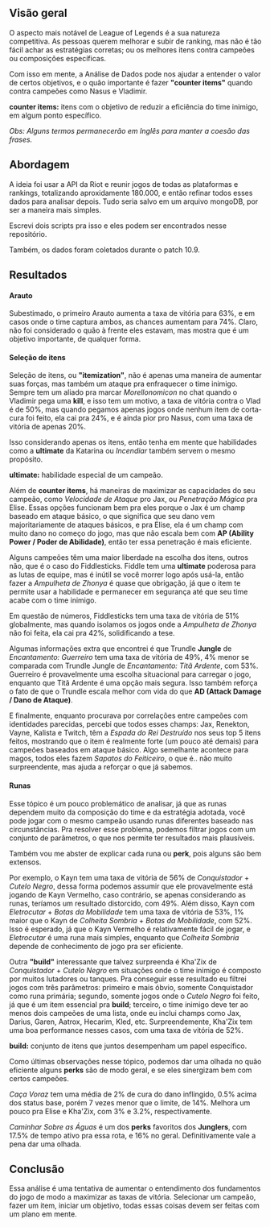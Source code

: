 ## Visão geral

O aspecto mais notável de League of Legends é a sua natureza competitiva. As pessoas querem melhorar e subir de ranking, mas não é tão fácil achar as estratégias corretas; ou os melhores itens contra campeões ou composições específicas.  

Com isso em mente, a Análise de Dados pode nos ajudar a entender o valor de certos objetivos, e o quão importante é fazer **"counter items"** quando contra campeões como Nasus e Vladimir.  

**counter items:** itens com o objetivo de reduzir a eficiência do time inimigo, em algum ponto específico.  

*Obs: Alguns termos permanecerão em Inglês para manter a coesão das frases.*

## Abordagem

A ideia foi usar a API da Riot e reunir jogos de todas as plataformas e rankings, totalizando aproxidamente 180.000, e então refinar todos esses dados para analisar depois. Tudo seria salvo em um arquivo mongoDB, por ser a maneira mais simples.  

Escrevi dois scripts pra isso e eles podem ser encontrados nesse repositório.  

Também, os dados foram coletados durante o patch 10.9.  

## Resultados

#### Arauto
Subestimado, o primeiro Arauto aumenta a taxa de vitória para 63%, e em casos onde o time captura ambos, as chances aumentam para 74%. Claro, não foi considerado o quão à frente eles estavam, mas mostra que é um objetivo importante, de qualquer forma.  

#### Seleção de itens
Seleção de itens, ou **"itemization"**, não é apenas uma maneira de aumentar suas forças, mas também um ataque pra enfraquecer o time inimigo. Sempre tem um aliado pra marcar *Morellonomicon* no chat quando o Vladimir pega uma **kill**, e isso tem um motivo, a taxa de vitória contra o Vlad é de 50%, mas quando pegamos apenas jogos onde nenhum item de corta-cura foi feito, ela cai pra 24%, e é ainda pior pro Nasus, com uma taxa de vitória de apenas 20%.  

Isso considerando apenas os itens, então tenha em mente que habilidades como a **ultimate** da Katarina ou *Incendiar* também servem o mesmo propósito.  

**ultimate:** habilidade especial de um campeão.  

Além de **counter items**, há maneiras de maximizar as capacidades do seu campeão, como *Velocidade de Ataque* pro Jax, ou *Penetração Mágica* pra Elise. Essas opções funcionam bem pra eles porque o Jax é um champ baseado em ataque básico, o que significa que seu dano vem majoritariamente de ataques básicos, e pra Elise, ela é um champ com muito dano no começo do jogo, mas que não escala bem com **AP (Ability Power / Poder de Abilidade)**, então ter essa penetração é mais eficiente.  

Alguns campeões têm uma maior liberdade na escolha dos itens, outros não, que é o caso do Fiddlesticks. Fiddle tem uma **ultimate** poderosa para as lutas de equipe, mas é inútil se você morrer logo após usá-la, então fazer a *Ampulheta de Zhonya* é quase que obrigação, já que o item te permite usar a habilidade e permanecer em segurança até que seu time acabe com o time inimigo.  

Em questão de números, Fiddlesticks tem uma taxa de vitória de 51% globalmente, mas quando isolamos os jogos onde a *Ampulheta de Zhonya* não foi feita, ela cai pra 42%, solidificando a tese.  

Algumas informações extra que encontrei é que Trundle **Jungle** de *Encantamento: Guerreiro* tem uma taxa de vitória de 49%, 4% menor se comparada com Trundle Jungle de *Encantamento: Titã Ardente*, com 53%. Guerreiro é provavelmente uma escolha situacional para carregar o jogo, enquanto que Titã Ardente é uma opção mais segura. Isso também reforça o fato de que o Trundle escala melhor com vida do que **AD (Attack Damage / Dano de Ataque)**.  

E finalmente, enquanto procurava por correlações entre campeões com identidades parecidas, percebi que todos esses champs: Jax, Renekton, Vayne, Kalista e Twitch, têm a *Espada do Rei Destruído* nos seus top 5 itens feitos, mostrando que o item é realmente forte (um pouco até demais) para campeões baseados em ataque básico. Algo semelhante acontece para magos, todos eles fazem *Sapatos do Feiticeiro*, o que é.. não muito surpreendente, mas ajuda a reforçar o que já sabemos.  

#### Runas
Esse tópico é um pouco problemático de analisar, já que as runas dependem muito da composição do time e da estratégia adotada, você pode jogar com o mesmo campeão usando runas diferentes baseado nas circunstâncias. Pra resolver esse problema, podemos filtrar jogos com um conjunto de parâmetros, o que nos permite ter resultados mais plausíveis.  

Também vou me abster de explicar cada runa ou **perk**, pois alguns são bem extensos.  

Por exemplo, o Kayn tem uma taxa de vitória de 56% de *Conquistador* + *Cutelo Negro*, dessa forma podemos assumir que ele provavelmente está jogando de Kayn Vermelho, caso contrário, se apenas considerando as runas, teríamos um resultado distorcido, com 49%. Além disso, Kayn com *Eletrocutar* + *Botas da Mobilidade* tem uma taxa de vitória de 53%, 1% maior que o Kayn de *Colheita Sombria* + *Botas da Mobilidade*, com 52%. Isso é esperado, já que o Kayn Vermelho é relativamente fácil de jogar, e *Eletrocutar* é uma runa mais simples, enquanto que *Colheita Sombria* depende de conhecimento de jogo pra ser eficiente.  

Outra **"build"** interessante que talvez surpreenda é Kha'Zix de *Conquistador* + *Cutelo Negro* em situações onde o time inimigo é composto por muitos lutadores ou tanques. Pra conseguir esse resultado eu filtrei jogos com três parâmetros: primeiro e mais óbvio, somente Conquistador como runa primária; segundo, somente jogos onde o *Cutelo Negro* foi feito, já que é um item essencial pra **build**; terceiro, o time inimigo deve ter ao menos dois campeões de uma lista, onde eu inclui champs como Jax, Darius, Garen, Aatrox, Hecarim, Kled, etc. Surpreendemente, Kha'Zix tem uma boa performance nesses casos, com uma taxa de vitória de 52%.  

**build:** conjunto de itens que juntos desempenham um papel específico.  

Como últimas observações nesse tópico, podemos dar uma olhada no quão eficiente alguns **perks** são de modo geral, e se eles sinergizam bem com certos campeões.  

*Caça Voraz* tem uma média de 2% de cura do dano inflingido, 0.5% acima dos status base, porém 7 vezes menor que o limite, de 14%. Melhora um pouco pra Elise e Kha'Zix, com 3% e 3.2%, respectivamente.  

*Caminhar Sobre as Águas* é um dos **perks** favoritos dos **Junglers**, com 17.5% de tempo ativo pra essa rota, e 16% no geral. Definitivamente vale a pena dar uma olhada.  

## Conclusão

Essa análise é uma tentativa de aumentar o entendimento dos fundamentos do jogo de modo a maximizar as taxas de vitória. Selecionar um campeão, fazer um item, iniciar um objetivo, todas essas coisas devem ser feitas com um plano em mente.  
